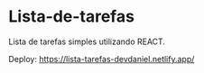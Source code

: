 

# Lista-de-tarefas

Lista de tarefas simples utilizando REACT. 

Deploy: https://lista-tarefas-devdaniel.netlify.app/
